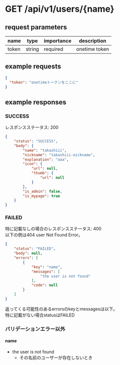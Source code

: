 # GET /api/v1/users/{name}
## request parameters
| name | type | importance | description | 
| ---- | ---- | ---------- | ----------- | 
| token | string | required | onetime token |
## example requests
```json
{
  "token": "onetimeトークンをここに"
}
```
## example responses
### SUCCESS
レスポンスステータス: 200
```json
{
    "status": "SUCCESS",
    "body": {
        "name": "takashiii",
        "nickname": "takashiii-nickname",
        "explanation": "aaa",
        "icon": {
            "url": null,
            "thumb": {
                "url": null
            }
        },
        "is_admin": false,
        "is_mypage": true
    }
}
```
### FAILED
特に記載なしの場合のレスポンスステータス: 400  
以下の例は404 user Not Found Error。
```json
{
    "status": "FAILED",
    "body": null,
    "errors": [
        {
            "key": "name",
            "messages": [
                "the user is not found"
            ],
            "code": null
        }
    ]
}
```
返ってくる可能性のあるerrorsのkeyとmessagesは以下。  
特に記載がない場合statusはFAILED
### バリデーションエラー以外
#### name
- the user is not found
  - その名前のユーザーが存在しないとき
